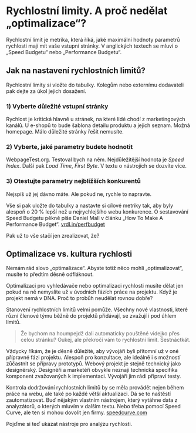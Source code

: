 # Rychlostní limity. A proč nedělat „optimalizace“?

Rychlostní limit je metrika, která říká, jaké maximální hodnoty parametrů rychlosti mají mít vaše vstupní stránky. V anglických textech se mluví o „Speed Budgetu“ nebo „Performance Budgetu“.


## Jak na nastavení rychlostních limitů? 

Rychlostní limity si vložte do tabulky. Kolegům nebo externímu dodavateli pak dejte za úkol jejich dosažení.

### 1) Vyberte důležité vstupní stránky

Rychlost je kritická hlavně u stránek, na které lidé chodí z marketingových kanálů. U e-shopů to bude šablona detailu produktu a jejich seznam. Možná homepage. Málo důležité stránky řešit nemusíte.

### 2) Vyberte, jaké parametry budete hodnotit

WebpageTest.org. Testoval bych na něm. Nejdůležitější hodnota je *Speed Index*. Další pak *Load Time*, *First Byte*. V textu o nástrojích se dozvíte více.

### 3) Otestujte parametry nejbližších konkurentů 
  
Nejspíš už jej dávno máte. Ale pokud ne, rychle to napravte. 

Vše si pak uložte do tabulky a nastavte si cílové metriky tak, aby byly alespoň o 20 % lepší než u nejrychlejšího webu konkurence. O sestavování Speed Budgetu pěkně píše Daniel Mall v článku „How To Make A Performance Budget“. [vrdl.in/perfbudget](http://danielmall.com/articles/how-to-make-a-performance-budget/)

Pak už to vše stačí jen zrealizovat, že? 



## Optimalizace vs. kultura rychlosti

Nemám rád slovo „optimalizace“. Abyste totiž něco mohli „optimalizovat“, musíte to předtím děsně odfláknout. 

Optimalizaci pro vyhledávače nebo optimalizaci rychlosti musíte dělat jen pokud na ně nemyslíte už v úvodních fázích práce na projektu. Když je projekt nemá v DNA. Proč to probůh neudělat rovnou dobře?

Stanovení rychlostních limitů velmi pomůže. Všechny nové vlastnosti, které různí členové týmu běžně do projektů přidávají, se zvažují i pod úhlem limitů. 

> Že bychom na houmpejdž dali automaticky pouštěné videjko přes celou stránku? Oukej, ale překročí vám to rychlostní limit. Šestnáctkát.  

Vždycky říkám, že je děsně důležité, aby vývojáři byli přítomní už v oné přípravné fázi projektu. Alespoň pro konzultace, ale ideálně i s možností zůčastnit se přípravy prototypů. Webový projekt je stejně technický jako designérský. Designéři a marketéři obvykle neznají technická specifika komponent zvažovaných k implementaci. Vývojáři jim rádi připraví testy. 

Kontrola dodržování rychlostních limitů by se měla provádět nejen během práce na webu, ale také po každé větší aktualizaci. Dá se to naštěstí zautomatizovat. Buď nějakým vlastním nástrojem, který vytáhne data z analyzátorů, o kterých mluvím v dalším textu. Nebo třeba pomocí Speed Curve, ale ten si mohou dovolit jen firmy. [speedcurve.com](https://speedcurve.com/)

Pojďme si teď ukázat nástroje pro analýzu rychlosti.

